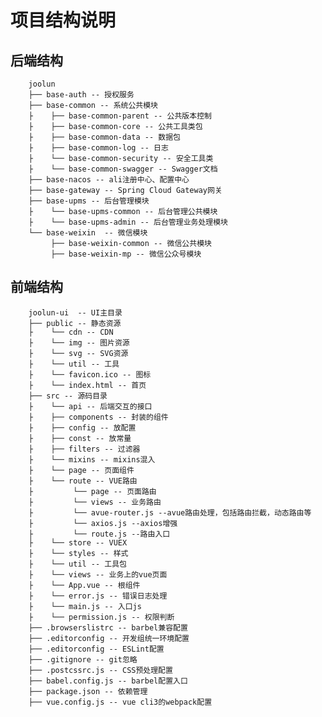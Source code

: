 # 项目结构说明
   ## 后端结构
        joolun
        ├── base-auth -- 授权服务
        ├── base-common -- 系统公共模块 
        ├    ├── base-common-parent -- 公共版本控制
        ├    ├── base-common-core -- 公共工具类包
        ├    ├── base-common-data -- 数据包
        ├    ├── base-common-log -- 日志
        ├    └── base-common-security -- 安全工具类
        ├    └── base-common-swagger -- Swagger文档
        ├── base-nacos -- ali注册中心、配置中心
        ├── base-gateway -- Spring Cloud Gateway网关
        ├── base-upms -- 后台管理模块
        ├    └── base-upms-common -- 后台管理公共模块
        ├    └── base-upms-admin -- 后台管理业务处理模块
        └── base-weixin  -- 微信模块 
             ├── base-weixin-common -- 微信公共模块
             ├── base-weixin-mp -- 微信公众号模块
     
   ## 前端结构
        joolun-ui  -- UI主目录
        ├── public -- 静态资源
        ├    └── cdn -- CDN
        ├    └── img -- 图片资源
        ├    └── svg -- SVG资源
        ├    └── util -- 工具
        ├    └── favicon.ico -- 图标
        ├    └── index.html -- 首页
        ├── src -- 源码目录 
        ├    └── api -- 后端交互的接口
        ├    ├── components -- 封装的组件
        ├    ├── config -- 放配置
        ├    ├── const -- 放常量
        ├    ├── filters -- 过滤器
        ├    └── mixins -- mixins混入
        ├    └── page -- 页面组件
        ├    └── route -- VUE路由
        ├         └── page -- 页面路由
        ├         └── views -- 业务路由
        ├         └── avue-router.js --avue路由处理，包括路由拦截，动态路由等
        ├         └── axios.js --axios增强
        ├         └── route.js --路由入口
        ├    └── store -- VUEX
        ├    └── styles -- 样式
        ├    └── util -- 工具包
        ├    └── views -- 业务上的vue页面
        ├    └── App.vue -- 根组件
        ├    └── error.js -- 错误日志处理
        ├    └── main.js -- 入口js
        ├    └── permission.js -- 权限判断
        ├── .browserslistrc -- barbel兼容配置
        ├── .editorconfig -- 开发组统一环境配置
        ├── .editorconfig -- ESLint配置
        ├── .gitignore -- git忽略
        ├── .postcssrc.js -- CSS预处理配置
        ├── babel.config.js -- barbel配置入口
        ├── package.json -- 依赖管理
        ├── vue.config.js -- vue cli3的webpack配置